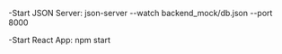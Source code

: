 -Start JSON Server:
json-server --watch backend_mock/db.json --port 8000

-Start React App:
npm start
